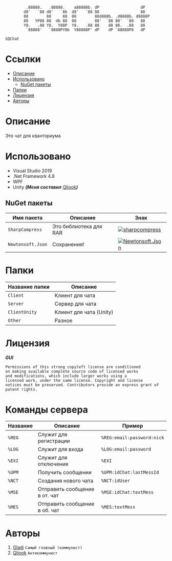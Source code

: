              .88888.   .88888.    a88888b. dP                  dP   
            d8'   `88 d8'   `8b  d8'   `88 88                  88   
            88        88     88  88        88d888b. .d8888b. d8888P 
            88   YP88 88  db 88  88        88'  `88 88'  `88   88   
            Y8.   .88 Y8.  Y88P  Y8.   .88 88    88 88.  .88   88   
             `88888'   `8888PY8b  Y88888P' dP    dP `88888P8   dP

`GQChat`

# Ссылки

* [Описание](https://github.com/damiralmaev/GQChat#%D0%BE%D0%BF%D0%B8%D1%81%D0%B0%D0%BD%D0%B8%D0%B5)
* [Использовано](https://github.com/damiralmaev/GQChat#%D0%B8%D1%81%D0%BF%D0%BE%D0%BB%D1%8C%D0%B7%D0%BE%D0%B2%D0%B0%D0%BD%D0%BE)
    * [NuGet пакеты](https://github.com/damiralmaev/GQChat#nuget-%D0%BF%D0%B0%D0%BA%D0%B5%D1%82%D1%8B)
* [Папки](https://github.com/damiralmaev/GQChat#%D0%BF%D0%B0%D0%BF%D0%BA%D0%B8)
* [Лицензия](https://github.com/damiralmaev/GQChat#%D0%BB%D0%B8%D1%86%D0%B5%D0%BD%D0%B7%D0%B8%D1%8F)
* [Авторы](https://github.com/damiralmaev/GQChat#%D0%B0%D0%B2%D1%82%D0%BE%D1%80%D1%8B)

# Описание

Это чат для кванториума

# Использовано

* Visual Studio 2019
* .Net Framework 4.8
* WPF
* Unity ***(Меня составил*** [Qliook](https://github.com/Qliook)***)***

## NuGet пакеты

| Имя пакета                        | Описание	    			     | Знак  |
|-----------------------------------|--------------------------------|-------|
| `SharpCompress`           | Это библиотека для RAR| [![sharpcompress](https://img.shields.io/nuget/vpre/sharpcompress.svg)](https://www.nuget.org/packages/sharpcompress) |
| `Newtonsoft.Json`         | Сохранения! | [![Newtonsoft.Json](https://img.shields.io/nuget/vpre/Newtonsoft.Json.svg)](https://www.nuget.org/packages/Newtonsoft.Json) |

# Папки

| Название папки | Описание	    		   |
|----------------|-------------------------|
| `Client`       | Клиент для чата         |
| `Server`       | Сервер для чата         |
| `ClientUnity`  | Клиент для чата (Unity) |
| `Other`        | Разное                  |

# Лицензия

***GUI***
```
Permissions of this strong copyleft license are conditioned
on making available complete source code of licensed works
and modifications, which include larger works using a 
licensed work, under the same license. Copyright and license 
notices must be preserved. Contributors provide an express grant of 
patent rights.
```

# Команды сервера

| Название       | Описание	    		         | Пример                     |
|----------------|-------------------------------|----------------------------|
| `%REG`         | Служит для регистрации        | `%REG:email:password:nick` |
| `%LOG`         | Служит для входа              | `%LOG:email:password`      |
| `%EXI`         | Служит для отключения         | `%EXI`                     |
| `%UPM`         | Получить сообщении            | `%UPM:idChat:lastMessId`   |
| `%NCT`         | Создания нового чата          | `%NCT:idUser`              |
| `%MSE`         | Отправить сообщение в от. чат | `%MSE:idChat:textMess`     |
| `%MES`         | Отправить сообщение в об. чат | `%MES:textMess`            |

# Авторы

1. [Gladi](https://github.com/damiralmaev) `Самый главный (коммунист)`
2. [Qliook](https://github.com/Qliook) `Антикоммунист`
